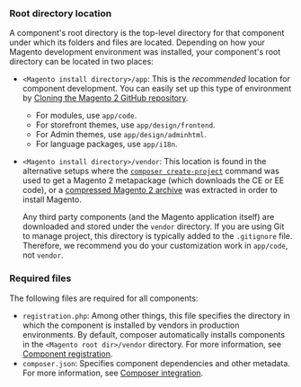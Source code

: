<div markdown="1">

### Root directory location
A component's root directory is the top-level directory for that component under which its folders and files are located. Depending on how your Magento development environment was installed, your component's root directory can be located in two places:

* `<Magento install directory>/app`: This is the *recommended* location for component development. You can easily set up this type of environment by [Cloning the Magento 2 GitHub repository]({{page.baseurl}}install-gde/prereq/dev_install.html).

  * For modules, use `app/code`.
  * For storefront themes, use `app/design/frontend`.
  * For Admin themes, use `app/design/adminhtml`.
  * For language packages, use `app/i18n`.

* `<Magento install directory>/vendor`: This location is found in the alternative setups where the [`composer create-project`]({{page.baseurl}}install-gde/prereq/integrator_install.html) command was used to get a Magento 2 metapackage (which downloads the CE or EE code), or a [compressed Magento 2 archive]({{page.baseurl}}install-gde/prereq/zip_install.html) was extracted in order to install Magento. 

	Any third party components (and the Magento application itself) are downloaded and stored under the `vendor` directory. If you are using Git to manage project, this directory is typically added to the `.gitignore` file. Therefore, we recommend you do your customization work in `app/code`, not `vendor`.

### Required files
The following files are required for all components:

*	`registration.php`: Among other things, this file specifies the directory in which the component is installed by vendors in production environments. By default, composer automatically installs components in the `<Magento root dir>/vendor` directory. For more information, see [Component registration]({{page.baseurl}}extension-dev-guide/component-registration.html).
*	`composer.json`: Specifies component dependencies and other metadata. For more information, see [Composer integration]({{page.baseurl}}extension-dev-guide/composer-integration.html).

